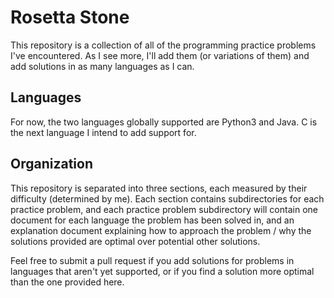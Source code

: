 # Rosetta Stone
This repository is a collection of all of the programming practice problems I've encountered. As I see more, I'll add them (or variations of them) and add solutions in as many languages as I can.

## Languages
For now, the two languages globally supported are Python3 and Java. C is the next language I intend to add support for.

## Organization
This repository is separated into three sections, each measured by their difficulty (determined by me). Each section contains subdirectories for each practice problem, and each practice problem subdirectory will contain one document for each language the problem has been solved in, and an explanation document explaining how to approach the problem / why the solutions provided are optimal over potential other solutions.

Feel free to submit a pull request if you add solutions for problems in languages that aren't yet supported, or if you find a solution more optimal than the one provided here.